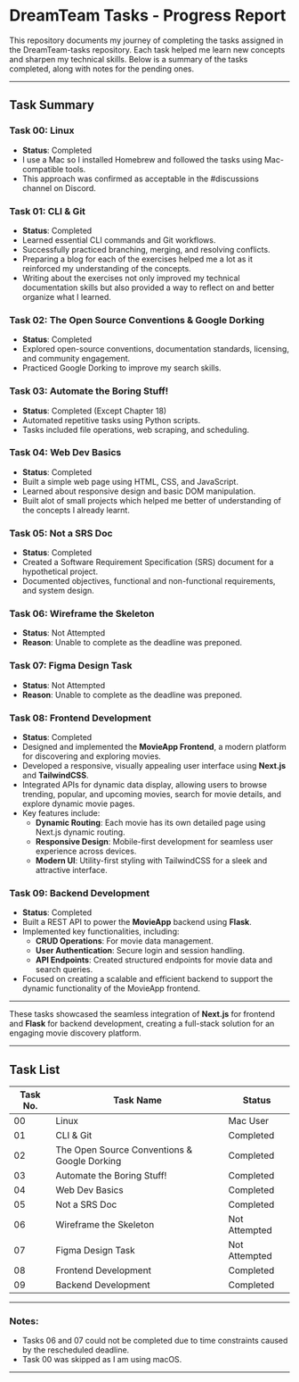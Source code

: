 # DreamTeam Tasks - Progress Report

This repository documents my journey of completing the tasks assigned in the DreamTeam-tasks repository. Each task helped me learn new concepts and sharpen my technical skills. Below is a summary of the tasks completed, along with notes for the pending ones.

---

## Task Summary

### Task 00: Linux  
* **Status**: Completed
* I use a Mac so I installed Homebrew and followed the tasks using Mac-compatible tools.  
* This approach was confirmed as acceptable in the #discussions channel on Discord.

### Task 01: CLI & Git  
* **Status**: Completed  
* Learned essential CLI commands and Git workflows.  
* Successfully practiced branching, merging, and resolving conflicts.  
* Preparing a blog for each of the exercises helped me a lot as it reinforced my understanding of the concepts.  
* Writing about the exercises not only improved my technical documentation skills but also provided a way to reflect on and better organize what I learned.

### Task 02: The Open Source Conventions & Google Dorking  
* **Status**: Completed  
* Explored open-source conventions, documentation standards, licensing, and community engagement.  
* Practiced Google Dorking to improve my search skills.

### Task 03: Automate the Boring Stuff!  
* **Status**: Completed (Except Chapter 18)
* Automated repetitive tasks using Python scripts.  
* Tasks included file operations, web scraping, and scheduling.

### Task 04: Web Dev Basics  
* **Status**: Completed  
* Built a simple web page using HTML, CSS, and JavaScript.  
* Learned about responsive design and basic DOM manipulation.
* Built alot of small projects which helped me better of understanding of the concepts I already learnt.

### Task 05: Not a SRS Doc  
* **Status**: Completed  
* Created a Software Requirement Specification (SRS) document for a hypothetical project.  
* Documented objectives, functional and non-functional requirements, and system design.

### Task 06: Wireframe the Skeleton  
* **Status**: Not Attempted  
* **Reason**: Unable to complete as the deadline was preponed.

### Task 07: Figma Design Task  
* **Status**: Not Attempted  
* **Reason**: Unable to complete as the deadline was preponed.

### Task 08: Frontend Development  
* **Status**: Completed  
* Designed and implemented the **MovieApp Frontend**, a modern platform for discovering and exploring movies.  
* Developed a responsive, visually appealing user interface using **Next.js** and **TailwindCSS**.  
* Integrated APIs for dynamic data display, allowing users to browse trending, popular, and upcoming movies, search for movie details, and explore dynamic movie pages.  
* Key features include:  
  - **Dynamic Routing**: Each movie has its own detailed page using Next.js dynamic routing.  
  - **Responsive Design**: Mobile-first development for seamless user experience across devices.  
  - **Modern UI**: Utility-first styling with TailwindCSS for a sleek and attractive interface.

### Task 09: Backend Development  
* **Status**: Completed  
* Built a REST API to power the **MovieApp** backend using **Flask**.  
* Implemented key functionalities, including:  
  - **CRUD Operations**: For movie data management.  
  - **User Authentication**: Secure login and session handling.  
  - **API Endpoints**: Created structured endpoints for movie data and search queries.  
* Focused on creating a scalable and efficient backend to support the dynamic functionality of the MovieApp frontend.  

---

These tasks showcased the seamless integration of **Next.js** for frontend and **Flask** for backend development, creating a full-stack solution for an engaging movie discovery platform.


---

## Task List

| Task No. | Task Name                  | Status         |
|----------|----------------------------|----------------|
| 00       | Linux                      | Mac User  |
| 01       | CLI & Git                  | Completed      |
| 02       | The Open Source Conventions & Google Dorking | Completed      |
| 03       | Automate the Boring Stuff! | Completed      |
| 04       | Web Dev Basics             | Completed      |
| 05       | Not a SRS Doc              | Completed      |
| 06       | Wireframe the Skeleton     | Not Attempted  |
| 07       | Figma Design Task          | Not Attempted  |
| 08       | Frontend Development       | Completed      |
| 09       | Backend Development        | Completed      |

---

### Notes:
- Tasks 06 and 07 could not be completed due to time constraints caused by the rescheduled deadline.  
- Task 00 was skipped as I am using macOS.

---
